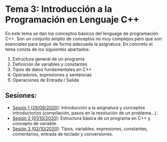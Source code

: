 # Tema 3: Introducción a la Programación en Lenguaje C++

En este tema se dan los conceptos básicos del lenguage de programación C++. Son un conjunto amplio de conceptos no muy complejos pero que son esenciales para seguir de forma adecuada la asignatura. En concreto el tema consta de los siguientes apartados:

1. Estructura general de un programa
2. Definición de variables y constantes
3. Tipos de datos fundamentales en C++
4. Operadores, expresiones y sentencias
5. Operaciones de Entrada / Salida

## Sesiones:
* [Sesión 1 (29/09/2020)](tema3/s1.md): Introducción a la asignatura y conceptos introductorios (compilación, pasos en la resolución de un problema...).
* [Sesión 2 (01/10/2020)](tema3/s2.md): Estructura básica de un programa en C++ y concepto de variable.
* [Sesión 3 (02/10/2020)](tema3/s3.md): Tipos, variables, expresiones, constantes, comentarios, entrada de teclado y conversiones.
